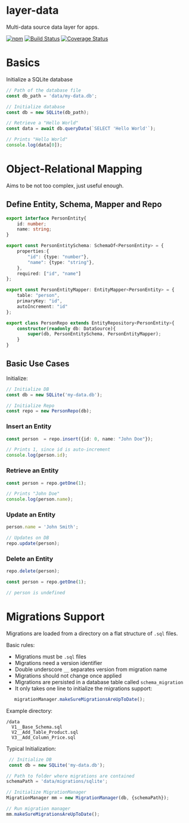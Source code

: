 # layer-data
Multi-data source data layer for apps.

[![npm](https://img.shields.io/npm/v/layer-data.svg)](https://www.npmjs.com/package/layer-data)
[![Build Status](https://travis-ci.org/menendezpoo/layer-data.svg?branch=master)](https://travis-ci.org/menendezpoo/layer-data)
[![Coverage Status](https://coveralls.io/repos/github/menendezpoo/layer-data/badge.svg?branch=master)](https://coveralls.io/github/menendezpoo/layer-data?branch=master)

# Basics

Initialize a SQLite database

```typescript
// Path of the database file
const db_path = 'data/my-data.db';

// Initialize database
const db = new SQLite(db_path);

// Retrieve a "Hello World"
const data = await db.queryData(`SELECT 'Hello World'`);

// Prints "Hello World"
console.log(data[0]);
```

# Object-Relational Mapping
Aims to be not too complex, just useful enough. 

## Define Entity, Schema, Mapper and Repo
```typescript
export interface PersonEntity{
    id: number;
    name: string;
}

export const PersonEntitySchema: SchemaOf<PersonEntity> = {
    properties:{
        "id": {type: "number"},
        "name": {type: "string"},
    },
    required: ["id", "name"]
};

export const PersonEntityMapper: EntityMapper<PersonEntity> = {
    table: "person",
    primaryKey: "id",
    autoIncrement: "id"
};

export class PersonRepo extends EntityRepository<PersonEntity>{
    constructor(readonly db: DataSource){
        super(db, PersonEntitySchema, PersonEntityMapper);
    }
}
```

## Basic Use Cases

Initialize:
```typescript
// Initialize DB
const db = new SQLite('my-data.db');

// Initialize Repo
const repo = new PersonRepo(db);

```

### Insert an Entity
```typescript
const person  = repo.insert({id: 0, name: "John Doe"});

// Prints 1, since id is auto-increment
console.log(person.id);
```

### Retrieve an Entity
```typescript
const person = repo.getOne(1);

// Prints "John Doe"
console.log(person.name);
```

### Update an Entity
```typescript
person.name = 'John Smith';

// Updates on DB
repo.update(person);
```

### Delete an Entity
```typescript
repo.delete(person);

const person = repo.getOne(1);

// person is undefined
```

# Migrations Support
Migrations are loaded from a directory on a flat structure of `.sql` files.

Basic rules:
 - Migrations must be `.sql` files
 - Migrations need a version identifier
 - Double underscore `__` separates version from migration name
 - Migrations should not change once applied
 - Migrations are persisted in a database table called `schema_migration`
 - It only takes one line to initialize the migrations support:
 ```typescript
    migrationManager.makeSureMigrationsAreUpToDate();
```

Example directory:
```
/data
  V1__Base_Schema.sql
  V2__Add_Table_Product.sql
  V3__Add_Column_Price.sql
```

Typical Initialization:
```typescript
 // Initialize DB
 const db = new SQLite('my-data.db');

// Path to folder where migrations are contained
schemaPath = 'data/migrations/sqlite';

// Initialize MigrationManager
MigrationManager mm = new MigrationManager(db, {schemaPath});

// Run migration manager
mm.makeSureMigrationsAreUpToDate();
```

